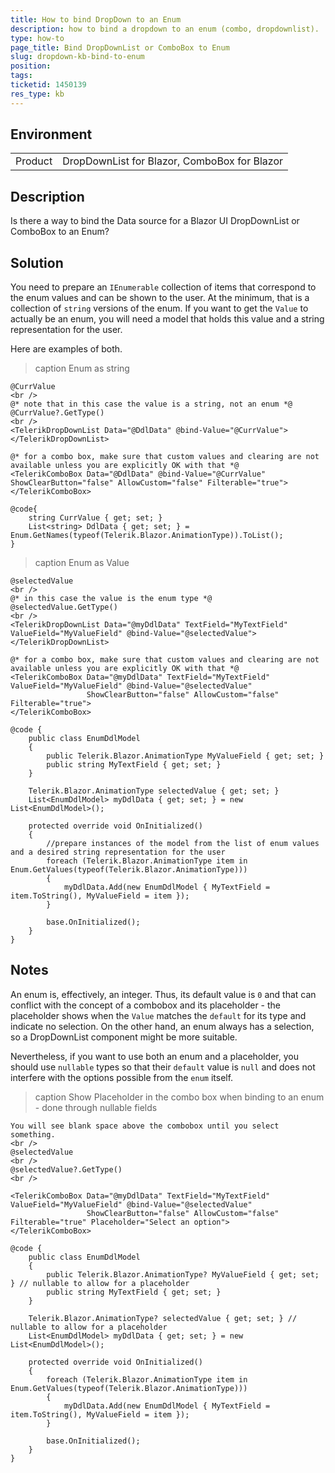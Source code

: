 ```yaml
---
title: How to bind DropDown to an Enum
description: how to bind a dropdown to an enum (combo, dropdownlist).
type: how-to
page_title: Bind DropDownList or ComboBox to Enum
slug: dropdown-kb-bind-to-enum
position: 
tags: 
ticketid: 1450139
res_type: kb
---
```


## Environment
<table>
	<tbody>
		<tr>
			<td>Product</td>
			<td>DropDownList for Blazor, ComboBox for Blazor</td>
		</tr>
	</tbody>
</table>


## Description
Is there a way to bind the Data source for a Blazor UI DropDownList or ComboBox to an Enum?

## Solution
You need to prepare an `IEnumerable` collection of items that correspond to the enum values and can be shown to the user. At the minimum, that is a collection of `string` versions of the enum. If you want to get the `Value` to actually be an enum, you will need a model that holds this value and a string representation for the user.

Here are examples of both.

>caption Enum as string

````RAZOR
@CurrValue
<br />
@* note that in this case the value is a string, not an enum *@
@CurrValue?.GetType()
<br />
<TelerikDropDownList Data="@DdlData" @bind-Value="@CurrValue"></TelerikDropDownList>

@* for a combo box, make sure that custom values and clearing are not available unless you are explicitly OK with that *@
<TelerikComboBox Data="@DdlData" @bind-Value="@CurrValue" ShowClearButton="false" AllowCustom="false" Filterable="true"></TelerikComboBox>

@code{
    string CurrValue { get; set; }
    List<string> DdlData { get; set; } = Enum.GetNames(typeof(Telerik.Blazor.AnimationType)).ToList();
}
````

>caption Enum as Value

````RAZOR
@selectedValue
<br />
@* in this case the value is the enum type *@
@selectedValue.GetType()
<br />
<TelerikDropDownList Data="@myDdlData" TextField="MyTextField" ValueField="MyValueField" @bind-Value="@selectedValue">
</TelerikDropDownList>

@* for a combo box, make sure that custom values and clearing are not available unless you are explicitly OK with that *@
<TelerikComboBox Data="@myDdlData" TextField="MyTextField" ValueField="MyValueField" @bind-Value="@selectedValue"
                 ShowClearButton="false" AllowCustom="false" Filterable="true">
</TelerikComboBox>

@code {
    public class EnumDdlModel
    {
        public Telerik.Blazor.AnimationType MyValueField { get; set; }
        public string MyTextField { get; set; }
    }

    Telerik.Blazor.AnimationType selectedValue { get; set; }
    List<EnumDdlModel> myDdlData { get; set; } = new List<EnumDdlModel>();

    protected override void OnInitialized()
    {
        //prepare instances of the model from the list of enum values and a desired string representation for the user
        foreach (Telerik.Blazor.AnimationType item in Enum.GetValues(typeof(Telerik.Blazor.AnimationType)))
        {
            myDdlData.Add(new EnumDdlModel { MyTextField = item.ToString(), MyValueField = item });
        }

        base.OnInitialized();
    }
}
````

## Notes

An enum is, effectively, an integer. Thus, its default value is `0` and that can conflict with the concept of a combobox and its placeholder - the placeholder shows when the `Value` matches the `default` for its type and indicate no selection. On the other hand, an enum always has a selection, so a DropDownList component might be more suitable.

Nevertheless, if you want to use both an enum and a placeholder, you should use `nullable` types so that their `default` value is `null` and does not interfere with the options possible from the `enum` itself.

>caption Show Placeholder in the combo box when binding to an enum - done through nullable fields

````RAZOR
You will see blank space above the combobox until you select something.
<br />
@selectedValue
<br />
@selectedValue?.GetType()
<br />

<TelerikComboBox Data="@myDdlData" TextField="MyTextField" ValueField="MyValueField" @bind-Value="@selectedValue"
                 ShowClearButton="false" AllowCustom="false" Filterable="true" Placeholder="Select an option">
</TelerikComboBox>

@code {
    public class EnumDdlModel
    {
        public Telerik.Blazor.AnimationType? MyValueField { get; set; } // nullable to allow for a placeholder
        public string MyTextField { get; set; }
    }

    Telerik.Blazor.AnimationType? selectedValue { get; set; } // nullable to allow for a placeholder
    List<EnumDdlModel> myDdlData { get; set; } = new List<EnumDdlModel>();

    protected override void OnInitialized()
    {
        foreach (Telerik.Blazor.AnimationType item in Enum.GetValues(typeof(Telerik.Blazor.AnimationType)))
        {
            myDdlData.Add(new EnumDdlModel { MyTextField = item.ToString(), MyValueField = item });
        }

        base.OnInitialized();
    }
}
````

